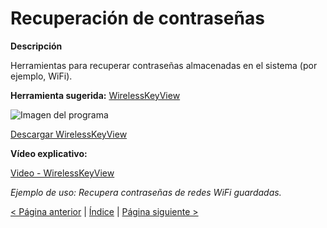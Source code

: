 # Recuperación de contraseñas

**Descripción**

Herramientas para recuperar contraseñas almacenadas en el sistema (por ejemplo, WiFi).

**Herramienta sugerida:**  [WirelessKeyView](https://www.nirsoft.net/utils/wireless_key.html)

![Imagen del programa](https://img.youtube.com/vi/iX8gYJ0Qf1w/0.jpg)

[Descargar WirelessKeyView](https://www.nirsoft.net/utils/wirelesskeyview.zip)

**Vídeo explicativo:**

  [Video - WirelessKeyView](https://www.youtube.com/watch?v=iX8gYJ0Qf1w)

_Ejemplo de uso: Recupera contraseñas de redes WiFi guardadas._

[< Página anterior](https://github.com/josemurillorajo/Kit-de-herramientas-basicas/blob/main/3.%20Recuperaci%C3%B3n%20de%20Sistema.md) | [Índice](https://github.com/josemurillorajo/Kit-de-herramientas-basicas/blob/main/README.md) | [Página siguiente >](https://github.com/josemurillorajo/Kit-de-herramientas-basicas/blob/main/5.%20Herramienta%20libre%20Monitor%20de%20recursos.md)